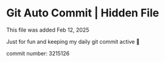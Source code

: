 # Git Auto Commit | Hidden File

This file was added Feb 12, 2025

Just for fun and keeping my daily git commit active 🤪

commit number: 3215126
